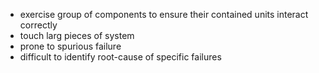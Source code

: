 
- exercise group of components to ensure their contained units interact correctly
- touch larg pieces of system
- prone to spurious failure
- difficult to identify root-cause of specific failures
